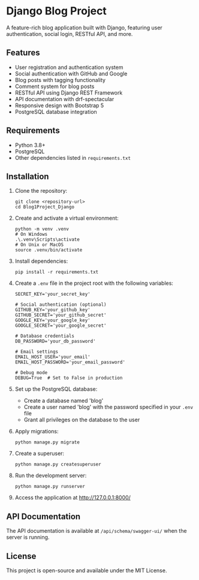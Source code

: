 # Django Blog Project

A feature-rich blog application built with Django, featuring user authentication, social login, RESTful API, and more.

## Features

- User registration and authentication system
- Social authentication with GitHub and Google
- Blog posts with tagging functionality
- Comment system for blog posts
- RESTful API using Django REST Framework
- API documentation with drf-spectacular
- Responsive design with Bootstrap 5
- PostgreSQL database integration

## Requirements

- Python 3.8+
- PostgreSQL
- Other dependencies listed in `requirements.txt`

## Installation

1. Clone the repository:
   ```
   git clone <repository-url>
   cd Blog1Project_Django
   ```

2. Create and activate a virtual environment:
   ```
   python -m venv .venv
   # On Windows
   .\.venv\Scripts\activate
   # On Unix or MacOS
   source .venv/bin/activate
   ```

3. Install dependencies:
   ```
   pip install -r requirements.txt
   ```

4. Create a `.env` file in the project root with the following variables:
   ```
   SECRET_KEY='your_secret_key'
   
   # Social authentication (optional)
   GITHUB_KEY='your_github_key'
   GITHUB_SECRET='your_github_secret'
   GOOGLE_KEY='your_google_key'
   GOOGLE_SECRET='your_google_secret'
   
   # Database credentials
   DB_PASSWORD='your_db_password'
   
   # Email settings
   EMAIL_HOST_USER='your_email'
   EMAIL_HOST_PASSWORD='your_email_password'
   
   # Debug mode
   DEBUG=True  # Set to False in production
   ```

5. Set up the PostgreSQL database:
   - Create a database named 'blog'
   - Create a user named 'blog' with the password specified in your `.env` file
   - Grant all privileges on the database to the user

6. Apply migrations:
   ```
   python manage.py migrate
   ```

7. Create a superuser:
   ```
   python manage.py createsuperuser
   ```

8. Run the development server:
   ```
   python manage.py runserver
   ```

9. Access the application at http://127.0.0.1:8000/

## API Documentation

The API documentation is available at `/api/schema/swagger-ui/` when the server is running.

## License

This project is open-source and available under the MIT License.

